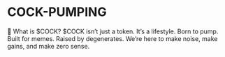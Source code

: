 # COCK-PUMPING
🤪 What is $COCK?  $COCK isn’t just a token. It’s a lifestyle. Born to pump. Built for memes. Raised by degenerates. We’re here to make noise, make gains, and make zero sense.
